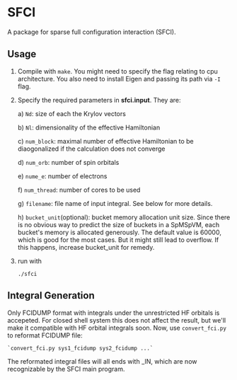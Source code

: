 # SFCI

A package for sparse full configuration interaction (SFCI). 

## Usage

1. Compile with `make`. You might need to specify the flag relating to cpu architecture. You also need to install Eigen and passing its path via `-I` flag.
2. Specify the required parameters in **sfci.input**. They are: 

    a) `Nd`: size of each the Krylov vectors
    
    b) `Nl`: dimensionality of the effective Hamiltonian 
    
    c) `num_block`: maximal number of effective Hamiltonian to be diaogonalized if the calculation does not converge 
    
    d) `num_orb`: number of spin orbitals 
    
    e) `nume_e`: number of electrons
    
    f) `num_thread`: number of cores to be used
    
    g) `filename`: file name of input integral. See below for more details. 
    
    h) `bucket_unit`(optional): bucket memory allocation unit size. Since there is no obvious way to predict the size of buckets in a SpMSpVM, each bucket's memory is allocated generously. The default value is 60000, which is good for the most cases. But it might still lead to overflow. If this happens, increase bucket_unit for remedy. 

3. run with 

    `./sfci`

## Integral Generation

Only FCIDUMP format with integrals under the unrestricted HF orbitals is accepeted. For closed shell system this does not affect the result, but we'll make it compatible with HF orbital integrals soon. Now, use `convert_fci.py` to reformat FCIDUMP file:

    `convert_fci.py sys1_fcidump sys2_fcidump ...`

The reformated integral files will all ends with \_IN, which are now recognizable by the SFCI main program. 
